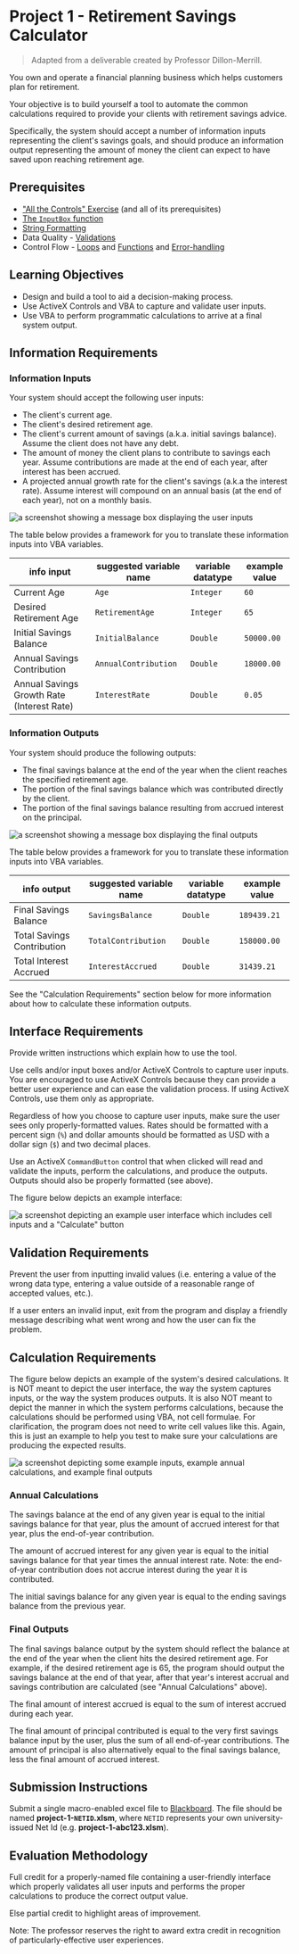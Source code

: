 # Project 1 - Retirement Savings Calculator

> Adapted from a deliverable created by Professor Dillon-Merrill.

You own and operate a financial planning business which helps customers plan for retirement.

Your objective is to build yourself a tool to automate the common calculations required to provide your clients with retirement savings advice.

Specifically, the system should accept a number of information inputs representing the client's savings goals, and should produce an information output representing the amount of money the client can expect to have saved upon reaching retirement age.

## Prerequisites

  + ["All the Controls" Exercise](/exercises/all-the-controls/exercise.md) (and all of its prerequisites)
  + [The `InputBox` function](/notes/visual-basic/functions/input-box.md)
  + [String Formatting](/notes/visual-basic/datatypes/strings.md#string-formatting)
  + Data Quality - [Validations](/notes/visual-basic/datatypes.md#checking-a-variables-type)
  + Control Flow - [Loops](/notes/visual-basic/loops.md) and [Functions](/notes/visual-basic/functions.md) and [Error-handling](/notes/visual-basic/error-handling.md)

## Learning Objectives

  + Design and build a tool to aid a decision-making process.
  + Use ActiveX Controls and VBA to capture and validate user inputs.
  + Use VBA to perform programmatic calculations to arrive at a final system output.







## Information Requirements

### Information Inputs

Your system should accept the following user inputs:

  + The client's current age.
  + The client's desired retirement age.
  + The client's current amount of savings (a.k.a. initial savings balance). Assume the client does not have any debt.
  + The amount of money the client plans to contribute to savings each year. Assume contributions are made at the end of each year, after interest has been accrued.
  + A projected annual growth rate for the client's savings (a.k.a the interest rate). Assume interest will compound on an annual basis (at the end of each year), not on a monthly basis.

![a screenshot showing a message box displaying the user inputs](display-inputs.png)

The table below provides a framework for you to translate these information inputs into VBA variables.

info input | suggested variable name | variable datatype | example value
--- | ---  | ---  | ---
Current Age | `Age` | `Integer` | `60`
Desired Retirement Age | `RetirementAge` | `Integer` | `65`
Initial Savings Balance | `InitialBalance` | `Double` | `50000.00`
Annual Savings Contribution | `AnnualContribution` | `Double` | `18000.00`
Annual Savings Growth Rate (Interest Rate) | `InterestRate` | `Double` | `0.05`


### Information Outputs

Your system should produce the following outputs:

  + The final savings balance at the end of the year when the client reaches the specified retirement age.
  + The portion of the final savings balance which was contributed directly by the client.
  + The portion of the final savings balance resulting from accrued interest on the principal.

![a screenshot showing a message box displaying the final outputs](display-outputs.png)

The table below provides a framework for you to translate these information inputs into VBA variables.

info output | suggested variable name | variable datatype | example value
--- | ---  | ---  | ---
Final Savings Balance | `SavingsBalance` | `Double` | `189439.21`
Total Savings Contribution | `TotalContribution` | `Double` | `158000.00`
Total Interest Accrued | `InterestAccrued` | `Double` | `31439.21`

See the "Calculation Requirements" section below for more information about how to calculate these information outputs.

## Interface Requirements

Provide written instructions which explain how to use the tool.

Use cells and/or input boxes and/or ActiveX Controls to capture user inputs. You are encouraged to use ActiveX Controls because they can provide a better user experience and can ease the validation process. If using ActiveX Controls, use them only as appropriate.

Regardless of how you choose to capture user inputs, make sure the user sees only properly-formatted values. Rates should be formatted with a percent sign (`%`) and dollar amounts should be formatted as USD with a dollar sign (`$`) and two decimal places.

Use an ActiveX `CommandButton` control that when clicked will read and validate the inputs, perform the calculations, and produce the outputs. Outputs should also be properly formatted (see above).

The figure below depicts an example interface:

![a screenshot depicting an example user interface which includes cell inputs and a "Calculate" button](example-solution/interfaces/cells-only.png)

## Validation Requirements

Prevent the user from inputting invalid values (i.e. entering a value of the wrong data type, entering a value outside of a reasonable range of accepted values, etc.).

If a user enters an invalid input, exit from the program and display a friendly message describing what went wrong and how the user can fix the problem.

## Calculation Requirements

The figure below depicts an example of the system's desired calculations. It is NOT meant to depict the user interface, the way the system captures inputs, or the way the system produces outputs. It is also NOT meant to depict the manner in which the system performs calculations, because the calculations should be performed using VBA, not cell formulae. For clarification, the program does not need to write cell values like this. Again, this is just an example to help you test to make sure your calculations are producing the expected results.

![a screenshot depicting some example inputs, example annual calculations, and example final outputs](example-calculation-results.png)

### Annual Calculations

The savings balance at the end of any given year is equal to the initial savings balance for that year, plus the amount of accrued interest for that year, plus the end-of-year contribution.

The amount of accrued interest for any given year is equal to the initial savings balance for that year times the annual interest rate. Note: the end-of-year contribution does not accrue interest during the year it is contributed.

The initial savings balance for any given year is equal to the ending savings balance from the previous year.

### Final Outputs

The final savings balance output by the system should reflect the balance at the end of the year when the client hits the desired retirement age. For example, if the desired retirement age is 65, the program should output the savings balance at the end of that year, after that year's interest accrual and savings contribution are calculated (see "Annual Calculations" above).

The final amount of interest accrued is equal to the sum of interest accrued during each year.

The final amount of principal contributed is equal to the very first savings balance input by the user, plus the sum of all end-of-year contributions. The amount of principal is also alternatively equal to the final savings balance, less the final amount of accrued interest.





















## Submission Instructions

Submit a single macro-enabled excel file to [Blackboard](https://campus.georgetown.edu/webapps/assignment/uploadAssignment?content_id=_4454661_1&course_id=_745457_1&assign_group_id=&mode=cpview). The file should be named **project-1-`NETID`.xlsm**, where `NETID` represents your own university-issued Net Id (e.g. **project-1-abc123.xlsm**).

## Evaluation Methodology

Full credit for a properly-named file containing a user-friendly interface which properly validates all user inputs and performs the proper calculations to produce the correct output value.

Else partial credit to highlight areas of improvement.

Note: The professor reserves the right to award extra credit in recognition of particularly-effective user experiences.
